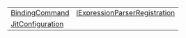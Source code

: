|                                                   |                                                                             |
| ------------------------------------------------- | --------------------------------------------------------------------------- |
| [BindingCommand](/jit/literal/bindingcommand)     | [IExpressionParserRegistration](/jit/literal/iexpressionparserregistration) |
| [JitConfiguration](/jit/literal/jitconfiguration) |                                                                             |